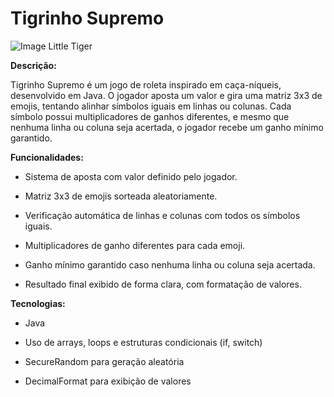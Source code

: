 # Tigrinho Supremo
![Image Little Tiger](Little_Tiger.png)

**Descrição:**

Tigrinho Supremo é um jogo de roleta inspirado em caça-níqueis, desenvolvido em Java. O jogador aposta um valor e gira uma matriz 3x3 de emojis, tentando alinhar símbolos iguais em linhas ou colunas. Cada símbolo possui multiplicadores de ganhos diferentes, e mesmo que nenhuma linha ou coluna seja acertada, o jogador recebe um ganho mínimo garantido.

**Funcionalidades:**

- Sistema de aposta com valor definido pelo jogador.

- Matriz 3x3 de emojis sorteada aleatoriamente.

- Verificação automática de linhas e colunas com todos os símbolos iguais.

- Multiplicadores de ganho diferentes para cada emoji.

- Ganho mínimo garantido caso nenhuma linha ou coluna seja acertada.

- Resultado final exibido de forma clara, com formatação de valores.

**Tecnologias:**

- Java

- Uso de arrays, loops e estruturas condicionais (if, switch)

- SecureRandom para geração aleatória

- DecimalFormat para exibição de valores

